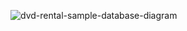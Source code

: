 ![dvd-rental-sample-database-diagram](https://github.com/berkankaraa/SQL/assets/97415486/5bd92bf5-aee6-4f68-ba0a-5a8f5541468a)
